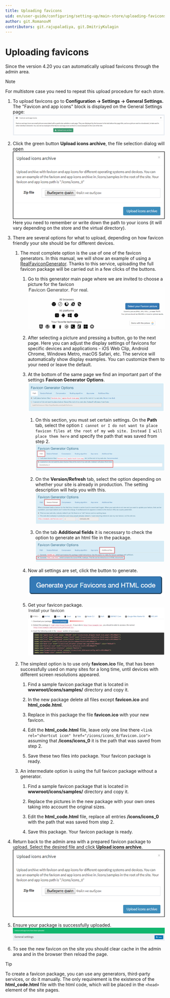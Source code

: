 ```yaml
---
title: Uploading favicons
uid: en/user-guide/configuring/setting-up/main-store/uploading-favicons
author: git.RomanovM
contributors: git.rajupaladiya, git.DmitriyKulagin
---
```


# Uploading favicons

Since the version 4.20 you can automatically upload favicons through the admin area.

> [!NOTE]
>
> For multistore case you need to repeat this upload procedure for each store.

1. To upload favicons go to **Configuration → Settings → General Settings.** The "Favicon and app icons" block is displayed on the General Settings page:
![settings_block](_static/uploading-favicons/settings_block.png)

1. Click the green button **Upload icons archive**, the file selection dialog will open
![file_selection_dialog](_static/uploading-favicons/file_selection_dialog.png)
Here you need to remember or write down the path to your icons (it will vary depending on the store and the virtual directory).

1. There are several options for what to upload, depending on how favicon friendly your site should be for different devices.

   1. The most complete option is the use of one of the favicon generators. In this manual, we will show an example of using a [RealFaviconGenerator](https://realfavicongenerator.net/). Thanks to this service, uploading the full favicon package will be carried out in a few clicks of the buttons.

      1. Go to this generator main page where we are invited to choose a picture for the favicon
![realfavicongenerator](_static/uploading-favicons/realfavicongenerator.png)

      1. After selecting a picture and pressing a button, go to the next page. Here you can adjust the display settings of favicons for specific devices and applications - iOS Web Clip, Android Chrome, Windows Metro, macOS Safari, etc. The service will automatically show display examples. You can customize them to your need or leave the default.

      1. At the bottom of the same page we find an important part of the settings **Favicon Generator Options**.
![favicon_generator_options](_static/uploading-favicons/favicon_generator_options.png)

         1. On this section, you must set certain settings. On the **Path** tab, select the option  `I cannot or I do not want to place favicon files at the root of my web site. Instead I will place them here` and specify the path that was saved from step 2.
![favicon_path](_static/uploading-favicons/favicon_path.png)

         1. On the **Version/Refresh** tab, select the option depending on whether your site is already in production. The setting description will help you with this.
![favicon_version](_static/uploading-favicons/favicon_version.png)

         1. On the tab **Additional fields** it is necessary to check the option to generate an html file in the package.
![favicon_additional_fields](_static/uploading-favicons/favicon_additional_fields.png)

      1. Now all settings are set, click the button to generate.
![generate_button](_static/uploading-favicons/generate_button.png)

      1. Get your favicon package.
![download_package](_static/uploading-favicons/download_package.png)

   1. The simplest option is to use only **favicon.ico** file, that has been successfully used on many sites for a long time, until devices with different screen resolutions appeared.

      1. Find a sample favicon package that is located in **wwwroot/icons/samples/** directory and copy it.

      1. In the new package delete all files except **favicon.ico** and **html_code.html**.

      1. Replace in this package the file **favicon.ico** with your new favicon.

      1. Edit the **html_code.html** file, leave only one line there
 `<link rel="shortcut icon" href="/icons/icons_0/favicon.ico">` assuming that **/icons/icons_0** it is the path that was saved from step 2.

      1. Save these two files into package. Your favicon package is ready.

   1. An intermediate option is using the full favicon package without a generator.

      1. Find a sample favicon package that is located in **wwwroot/icons/samples/** directory and copy it.

      1. Replace the pictures in the new package with your own ones taking into account the original sizes.

      1. Edit the **html_code.html** file, replace all entries **/icons/icons_0** with the path that was saved from step 2.

      1. Save this package. Your favicon package is ready.

1. Return back to the admin area with a prepared favicon package to upload. Select the desired file and click **Upload icons archive**.
![upload_package](_static/uploading-favicons/file_selection_dialog.png)

1. Ensure your package is successfully uploaded.
![success](_static/uploading-favicons/success.png)

1. To see the new favicon on the site you should clear cache in the admin area and in the browser then reload the page.

> [!TIP]
>
> To create a favicon package, you can use any generators, third-party services, or do it manually. The only requirement is the existence of the **html_code.html** file with the html code, which will be placed in the `<head>` element of the site pages.
